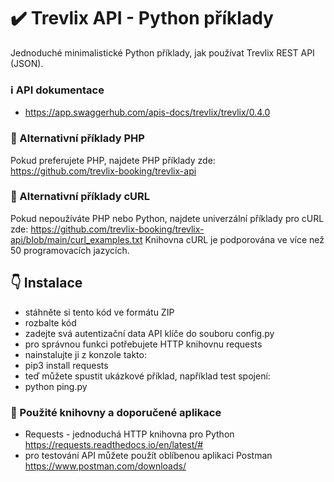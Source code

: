 # :heavy_check_mark: Trevlix API - Python příklady
Jednoduché minimalistické Python příklady, jak používat Trevlix REST API (JSON).

### :information_source: API dokumentace
* https://app.swaggerhub.com/apis-docs/trevlix/trevlix/0.4.0

### :round_pushpin: Alternativní příklady PHP
Pokud preferujete PHP, najdete PHP příklady zde:
https://github.com/trevlix-booking/trevlix-api

### :round_pushpin: Alternativní příklady cURL
Pokud nepoužíváte PHP nebo Python, najdete univerzální příklady pro cURL zde:
https://github.com/trevlix-booking/trevlix-api/blob/main/curl_examples.txt
Knihovna cURL je podporována ve více než 50 programovacích jazycích.

## :point_down: Instalace

* stáhněte si tento kód ve formátu ZIP
* rozbalte kód
* zadejte svá autentizační data API klíče do souboru config.py
* pro správnou funkci potřebujete HTTP knihovnu requests
* nainstalujte ji z konzole takto:
* pip3 install requests
* teď můžete spustit ukázkové příklad, například test spojení:
* python ping.py

### :pray: Použité knihovny a doporučené aplikace
* Requests - jednoduchá HTTP knihovna pro Python  https://requests.readthedocs.io/en/latest/#
* pro testování API můžete použít oblíbenou aplikaci Postman https://www.postman.com/downloads/

